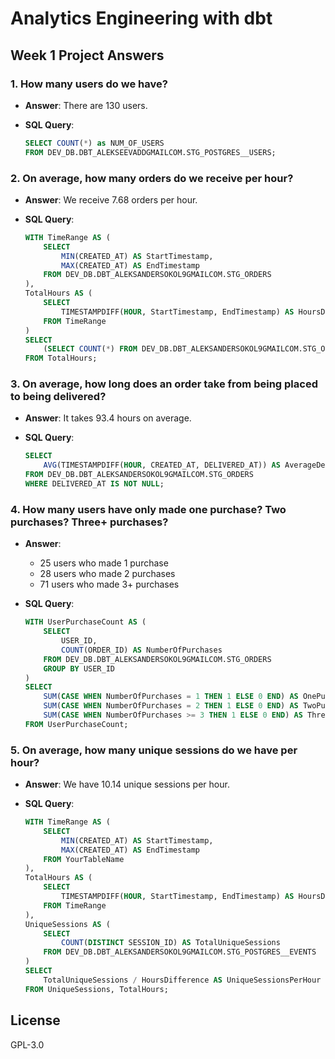 # Analytics Engineering with dbt

## Week 1 Project Answers

### 1. How many users do we have?

- **Answer**: There are 130 users.

- **SQL Query**:
  ```sql
  SELECT COUNT(*) as NUM_OF_USERS
  FROM DEV_DB.DBT_ALEKSEEVADDGMAILCOM.STG_POSTGRES__USERS;
  ```

### 2. On average, how many orders do we receive per hour?

- **Answer**: We receive 7.68 orders per hour.

- **SQL Query**:
  ```sql
  WITH TimeRange AS (
      SELECT
          MIN(CREATED_AT) AS StartTimestamp,
          MAX(CREATED_AT) AS EndTimestamp
      FROM DEV_DB.DBT_ALEKSANDERSOKOL9GMAILCOM.STG_ORDERS
  ),
  TotalHours AS (
      SELECT
          TIMESTAMPDIFF(HOUR, StartTimestamp, EndTimestamp) AS HoursDifference
      FROM TimeRange
  )
  SELECT
      (SELECT COUNT(*) FROM DEV_DB.DBT_ALEKSANDERSOKOL9GMAILCOM.STG_ORDERS) / HoursDifference AS AverageOrdersPerHour
  FROM TotalHours;
  ```

### 3. On average, how long does an order take from being placed to being delivered?

- **Answer**: It takes 93.4 hours on average.

- **SQL Query**:
  ```sql
  SELECT
      AVG(TIMESTAMPDIFF(HOUR, CREATED_AT, DELIVERED_AT)) AS AverageDeliveryTimeInHours
  FROM DEV_DB.DBT_ALEKSANDERSOKOL9GMAILCOM.STG_ORDERS
  WHERE DELIVERED_AT IS NOT NULL;
  ```

### 4. How many users have only made one purchase? Two purchases? Three+ purchases?

- **Answer**: 
  - 25 users who made 1 purchase
  - 28 users who made 2 purchases
  - 71 users who made 3+ purchases

- **SQL Query**:
  ```sql
  WITH UserPurchaseCount AS (
      SELECT
          USER_ID,
          COUNT(ORDER_ID) AS NumberOfPurchases
      FROM DEV_DB.DBT_ALEKSANDERSOKOL9GMAILCOM.STG_ORDERS
      GROUP BY USER_ID
  )
  SELECT
      SUM(CASE WHEN NumberOfPurchases = 1 THEN 1 ELSE 0 END) AS OnePurchaseUsers,
      SUM(CASE WHEN NumberOfPurchases = 2 THEN 1 ELSE 0 END) AS TwoPurchaseUsers,
      SUM(CASE WHEN NumberOfPurchases >= 3 THEN 1 ELSE 0 END) AS ThreeOrMorePurchaseUsers
  FROM UserPurchaseCount;
  ```

### 5. On average, how many unique sessions do we have per hour?

- **Answer**: We have 10.14 unique sessions per hour.

- **SQL Query**:
  ```sql
  WITH TimeRange AS (
      SELECT
          MIN(CREATED_AT) AS StartTimestamp,
          MAX(CREATED_AT) AS EndTimestamp
      FROM YourTableName
  ),
  TotalHours AS (
      SELECT
          TIMESTAMPDIFF(HOUR, StartTimestamp, EndTimestamp) AS HoursDifference
      FROM TimeRange
  ),
  UniqueSessions AS (
      SELECT
          COUNT(DISTINCT SESSION_ID) AS TotalUniqueSessions
      FROM DEV_DB.DBT_ALEKSANDERSOKOL9GMAILCOM.STG_POSTGRES__EVENTS
  )
  SELECT
      TotalUniqueSessions / HoursDifference AS UniqueSessionsPerHour
  FROM UniqueSessions, TotalHours;
  ```


## License

GPL-3.0
